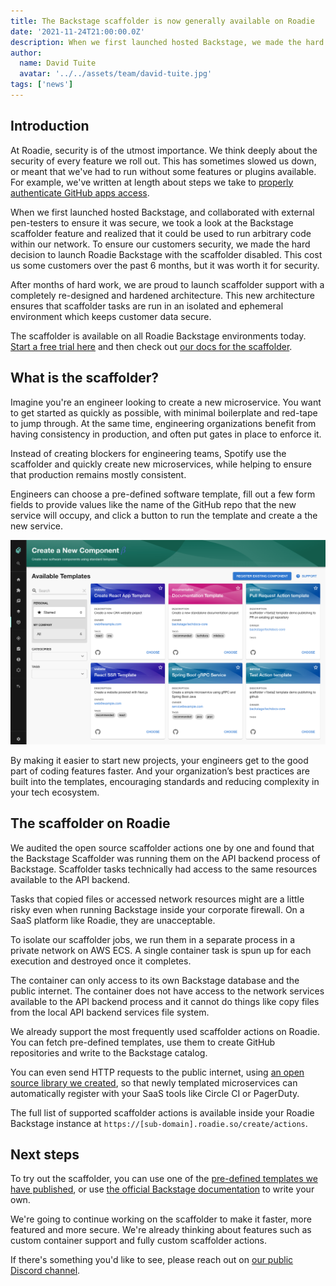 ```yaml
---
title: The Backstage scaffolder is now generally available on Roadie
date: '2021-11-24T21:00:00.0Z'
description: When we first launched hosted Backstage, we made the hard decision to disable the scaffolder for security reasons. Today we are launching a re-designed and hardened scaffolder architecture which is safe for Roadie customers to use.
author:
  name: David Tuite
  avatar: '../../assets/team/david-tuite.jpg'
tags: ['news']
---
```


## Introduction

At Roadie, security is of the utmost importance. We think deeply about the security of every feature we roll out. This has sometimes slowed us down, or meant that we've had to run without some features or plugins available. For example, we've written at length about steps we take to [properly authenticate GitHub apps access](/blog/avoid-leaking-github-org-data/).

When we first launched hosted Backstage, and collaborated with external pen-testers to ensure it was secure, we took a look at the Backstage scaffolder feature and realized that it could be used to run arbitrary code within our network. To ensure our customers security, we made the hard decision to launch Roadie Backstage with the scaffolder disabled. This cost us some customers over the past 6 months, but it was worth it for security.

After months of hard work, we are proud to launch scaffolder support with a completely re-designed and hardened architecture. This new architecture ensures that scaffolder tasks are run in an isolated and ephemeral environment which keeps customer data secure.

The scaffolder is available on all Roadie Backstage environments today. [Start a free trial here](/free-trial/) and then check out [our docs for the scaffolder](/docs/getting-started/scaffolding-components/).

## What is the scaffolder?

Imagine you're an engineer looking to create a new microservice. You want to get started as quickly as possible, with minimal boilerplate and red-tape to jump through. At the same time, engineering organizations benefit from having consistency in production, and often put gates in place to enforce it.

Instead of creating blockers for engineering teams, Spotify use the scaffolder and quickly create new microservices, while helping to ensure that production remains mostly consistent.

Engineers can choose a pre-defined software template, fill out a few form fields to provide values like the name of the GitHub repo that the new service will occupy, and click a button to run the template and create a the new service.

![A list of software templates in the Backstage interface. Each one has it's own card with a title and description](./scaffolder.png)

By making it easier to start new projects, your engineers get to the good part of coding features faster. And your organization’s best practices are built into the templates, encouraging standards and reducing complexity in your tech ecosystem.

## The scaffolder on Roadie

We audited the open source scaffolder actions one by one and found that the Backstage Scaffolder was running them on the API backend process of Backstage. Scaffolder tasks technically had access to the same resources available to the API backend. 

Tasks that copied files or accessed network resources might are a little risky even when running Backstage inside your corporate firewall. On a SaaS platform like Roadie, they are unacceptable.

To isolate our scaffolder jobs, we run them in a separate process in a private network on AWS ECS. A single container task is spun up for each execution and destroyed once it completes. 

The container can only access to its own Backstage database and the public internet. The container does not have access to the network services available to the API backend process and it cannot do things like copy files from the local API backend services file system.

We already support the most frequently used scaffolder actions on Roadie. You can fetch pre-defined templates, use them to create GitHub repositories and write to the Backstage catalog. 

You can even send HTTP requests to the public internet, using [an open source library we created](/backstage/plugins/scaffolder-http-requests/), so that newly templated microservices can automatically register with your SaaS tools like Circle CI or PagerDuty. 

The full list of supported scaffolder actions is available inside your Roadie Backstage instance at `https://[sub-domain].roadie.so/create/actions`.

## Next steps

To try out the scaffolder, you can use one of the [pre-defined templates we have published](https://github.com/RoadieHQ/software-templates), or use [the official Backstage documentation](https://backstage.io/docs/features/software-templates/writing-templates) to write your own.

We're going to continue working on the scaffolder to make it faster, more featured and more secure. We're already thinking about features such as custom container support and fully custom scaffolder actions. 

If there's something you'd like to see, please reach out on [our public Discord channel](https://discord.gg/W3qEMhmx4f).

